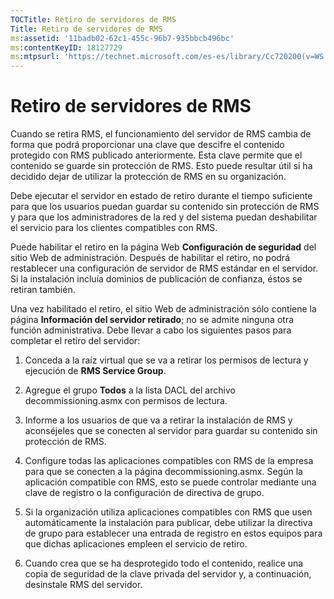 ```yaml
---
TOCTitle: Retiro de servidores de RMS
Title: Retiro de servidores de RMS
ms:assetid: '11badb02-62c1-455c-96b7-935bbcb496bc'
ms:contentKeyID: 18127729
ms:mtpsurl: 'https://technet.microsoft.com/es-es/library/Cc720200(v=WS.10)'
---
```


Retiro de servidores de RMS
===========================

Cuando se retira RMS, el funcionamiento del servidor de RMS cambia de forma que podrá proporcionar una clave que descifre el contenido protegido con RMS publicado anteriormente. Esta clave permite que el contenido se guarde sin protección de RMS. Esto puede resultar útil si ha decidido dejar de utilizar la protección de RMS en su organización.

Debe ejecutar el servidor en estado de retiro durante el tiempo suficiente para que los usuarios puedan guardar su contenido sin protección de RMS y para que los administradores de la red y del sistema puedan deshabilitar el servicio para los clientes compatibles con RMS.

Puede habilitar el retiro en la página Web **Configuración de seguridad** del sitio Web de administración. Después de habilitar el retiro, no podrá restablecer una configuración de servidor de RMS estándar en el servidor. Si la instalación incluía dominios de publicación de confianza, éstos se retiran también.

Una vez habilitado el retiro, el sitio Web de administración sólo contiene la página **Información del servidor retirado**; no se admite ninguna otra función administrativa. Debe llevar a cabo los siguientes pasos para completar el retiro del servidor:

1.  Conceda a la raíz virtual que se va a retirar los permisos de lectura y ejecución de **RMS Service Group**.

2.  Agregue el grupo **Todos** a la lista DACL del archivo decommissioning.asmx con permisos de lectura.

3.  Informe a los usuarios de que va a retirar la instalación de RMS y aconséjeles que se conecten al servidor para guardar su contenido sin protección de RMS.

4.  Configure todas las aplicaciones compatibles con RMS de la empresa para que se conecten a la página decommissioning.asmx. Según la aplicación compatible con RMS, esto se puede controlar mediante una clave de registro o la configuración de directiva de grupo.

5.  Si la organización utiliza aplicaciones compatibles con RMS que usen automáticamente la instalación para publicar, debe utilizar la directiva de grupo para establecer una entrada de registro en estos equipos para que dichas aplicaciones empleen el servicio de retiro.

6.  Cuando crea que se ha desprotegido todo el contenido, realice una copia de seguridad de la clave privada del servidor y, a continuación, desinstale RMS del servidor.